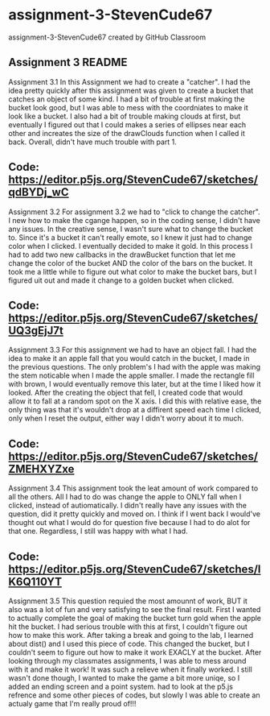 # assignment-3-StevenCude67
assignment-3-StevenCude67 created by GitHub Classroom

Assignment 3 README
----------------------------------------------------------------------------------------------------------------------
Assignment 3.1
In this Assignment we had to create a "catcher". I had the idea pretty quickly after this assignment was given
to create a bucket that catches an object of some kind. I had a bit of trouble at first making the bucket look good,
but I was able to mess with the coordniates to make it look like a bucket. I also had a bit of trouble making clouds
at first, but eventually I figured out that I could makes a series of ellipses near each other and increates the size
of the drawClouds function when I called it back. Overall, didn't have much trouble with part 1. 

Code: https://editor.p5js.org/StevenCude67/sketches/qdBYDj_wC
----------------------------------------------------------------------------------------------------------------------
Assignment 3.2
For assignment 3.2 we had to "click to change the catcher". I new how to make the cgange happen, so in the coding
sense, I didn't have any issues. In the creative sense, I wasn't sure what to change the bucket to. Since it's a bucket
it can't really emote, so I knew it just had to change color when I clicked. I eventually decided to make it gold.
In this process I had to add two new callbacks in the drawBucket function that let me change the color of the bucket
AND the color of the bars on the bucket. It took me a little while to figure out what color to make the bucket bars,
but I figured uit out and made it change to a golden bucket when clicked.

Code: https://editor.p5js.org/StevenCude67/sketches/UQ3gEjJ7t
----------------------------------------------------------------------------------------------------------------------
Assignment 3.3
For this assignment we had to have an object fall. I had the idea to make it an apple fall that you would catch in the
bucket, I made in the previous questions. The only problem's I had with the apple was making the stem noticable when
I made the apple smaller. I made the rectangle fill with brown, I would eventually remove this later, but at the time
I liked how it looked. After the creating the object that fell, I created code that would allow it to fall at a random
spot on the X axis. I did this with relative ease, the only thing was that it's wouldn't drop at a diffirent speed
each time I clicked, only when I reset the output, either way I didn't worry about it to much. 

Code: https://editor.p5js.org/StevenCude67/sketches/ZMEHXYZxe
----------------------------------------------------------------------------------------------------------------------
Assignment 3.4
This assignment took the leat amount of work compared to all the others. All I had to do was change the apple to ONLY
fall when I clicked, instead of autiomatically. I didn't really have any issues with the question, did it pretty
quickly and moved on. I think if I went back I would've thought out what I would do for question five because I had to
do alot for that one. Regardless, I still was happy with what I had.

Code: https://editor.p5js.org/StevenCude67/sketches/lK6Q110YT
----------------------------------------------------------------------------------------------------------------------
Assignment 3.5
This question requied the most amounnt of work, BUT it also was a lot of fun and very satisfying to see the final
result. First I wanted to actually complete the goal of making the bucket turn gold when the apple hit the bucket.
I had serious trouble with this at first, I couldn't figure out how to make this work. After taking a break and
going to the lab, I learned about dist() and I used this piece of code. This changed the bucket, but I couldn't seem
to figure out how to make it work EXACLY at the bucket. After looking through my classmates assignments, I was able
to mess around with it and make it work! It was such a relieve when it finally worked. I still wasn't done though, I
wanted to make the game a bit more uniqe, so I added an ending screen and a point system.  had to look at the p5.js
refrence and some other pieces of codes, but slowly I was able to create an actualy game that I'm really proud of!!!
